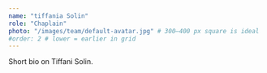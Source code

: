 ```yaml
---
name: "tiffania Solin"
role: "Chaplain"
photo: "/images/team/default-avatar.jpg" # 300–400 px square is ideal
#order: 2 # lower = earlier in grid
---
```


Short bio on Tiffani Solin.

